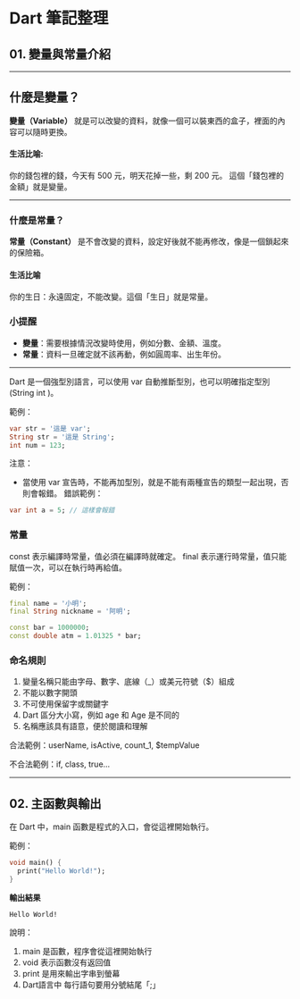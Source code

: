 
# Dart 筆記整理

## 01. 變量與常量介紹
---

##  什麼是變量？

**變量（Variable）** 就是可以改變的資料，就像一個可以裝東西的盒子，裡面的內容可以隨時更換。

####  生活比喻:

你的錢包裡的錢，今天有 500 元，明天花掉一些，剩 200 元。
這個「錢包裡的金額」就是變量。

---
###  什麼是常量？

**常量（Constant）** 是不會改變的資料，設定好後就不能再修改，像是一個鎖起來的保險箱。

####  生活比喻

你的生日：永遠固定，不能改變。這個「生日」就是常量。


###  小提醒

* **變量**：需要根據情況改變時使用，例如分數、金額、溫度。
* **常量**：資料一旦確定就不該再動，例如圓周率、出生年份。

---

Dart 是一個強型別語言，可以使用 var 自動推斷型別，也可以明確指定型別(String int )。

範例：
```dart
var str = '這是 var';
String str = '這是 String';
int num = 123;
```

注意：
- 當使用 var 宣告時，不能再加型別，就是不能有兩種宣告的類型一起出現，否則會報錯。
錯誤範例：
```dart
var int a = 5; // 這樣會報錯
```

### 常量

const 表示編譯時常量，值必須在編譯時就確定。
final 表示運行時常量，值只能賦值一次，可以在執行時再給值。

範例：
```dart
final name = '小明';
final String nickname = '阿明';

const bar = 1000000;
const double atm = 1.01325 * bar;
```

### 命名規則

1. 變量名稱只能由字母、數字、底線（_）或美元符號（$）組成
2. 不能以數字開頭
3. 不可使用保留字或關鍵字
4. Dart 區分大小寫，例如 age 和 Age 是不同的
5. 名稱應該具有語意，便於閱讀和理解

合法範例：userName, isActive, count_1, $tempValue

不合法範例：if, class, true...

---

## 02. 主函數與輸出

在 Dart 中，main 函數是程式的入口，會從這裡開始執行。

範例：
```dart
void main() {
  print("Hello World!");
}
```
 **輸出結果**
```
Hello World!
```

說明：
1. main 是函數，程序會從這裡開始執行
2. void 表示函數沒有返回值
3. print 是用來輸出字串到螢幕
4. Dart語言中 每行語句要用分號結尾「;」

